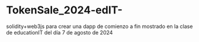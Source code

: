 # TokenSale_2024-edIT-
solidity+web3js para crear una dapp de comienzo a fin mostrado en la clase de educationIT del día 7 de agosto de 2024

